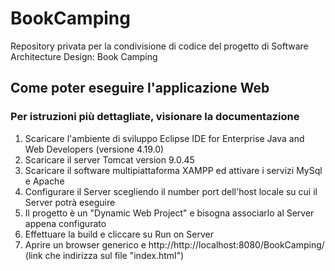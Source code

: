 # BookCamping
Repository privata per la condivisione di codice del progetto di Software Architecture Design: Book Camping

## Come poter eseguire l'applicazione Web
### Per istruzioni più dettagliate, visionare la documentazione

1) Scaricare l'ambiente di sviluppo Eclipse IDE for Enterprise Java and Web Developers (versione 4.19.0)
2) Scaricare il server Tomcat version 9.0.45
3) Scaricare il software multipiattaforma XAMPP ed attivare i servizi MySql e Apache
4) Configurare il Server scegliendo il number port dell'host locale su cui il Server potrà eseguire
5) Il progetto è un "Dynamic Web Project" e bisogna associarlo al Server appena configurato
6) Effettuare la build e cliccare su Run on Server
7) Aprire un browser generico e http://http://localhost:8080/BookCamping/ (link che indirizza sul file "index.html")
